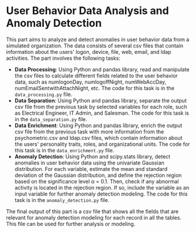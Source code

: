 # User Behavior Data Analysis and Anomaly Detection

This part aims to analyze and detect anomalies in user behavior data from a simulated organization. The data consists of several csv files that contain information about the users' logon, device, file, web, email, and ldap activities. The part involves the following tasks:

- **Data Processing**: Using Python and pandas library, read and manipulate the csv files to calculate different fields related to the user behavior data, such as numlogonDay, numlogoffNight, numWebAccDay, numEmailSentwithAttachNight, etc. The code for this task is in the `data_processing.py` file.
- **Data Separation**: Using Python and pandas library, separate the output csv file from the previous task by selected variables for each role, such as Electrical Engineer, IT Admin, and Salesman. The code for this task is in the `data_separation.py` file.
- **Data Enrichment**: Using Python and pandas library, enrich the output csv file from the previous task with more information from the psychometric.csv and ldap.csv files, which contain information about the users' personality traits, roles, and organizational units. The code for this task is in the `data_enrichment.py` file.
- **Anomaly Detection**: Using Python and scipy.stats library, detect anomalies in user behavior data using the univariate Gaussian distribution. For each variable, estimate the mean and standard deviation of the Gaussian distribution, and define the rejection region based on the significance level α = 0.1. Then, check if any abnormal activity is located in the rejection region. If so, include the variable as an input variable for further anomaly detection modeling. The code for this task is in the `anomaly_detection.py` file.

The final output of this part is a csv file that shows all the fields that are relevant for anomaly detection modeling for each record in all the tables. This file can be used for further analysis or modeling.